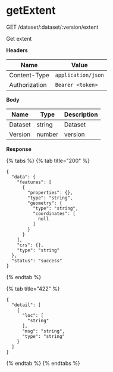 # getExtent

GET /dataset/:dataset/:version/extent

Get extent

**Headers**

| Name          | Value              |
| ------------- | ------------------ |
| Content-Type  | `application/json` |
| Authorization | `Bearer <token>`   |

**Body**

| Name    | Type   | Description |
| ------- | ------ | ----------- |
| Dataset | string | Dataset     |
| Version | number | version     |

**Response**

{% tabs %}
{% tab title="200" %}
```
{
  "data": {
    "features": [
      {
        "properties": {},
        "type": "string",
        "geometry": {
          "type": "string",
          "coordinates": [
            null
          ]
        }
      }
    ],
    "crs": {},
    "type": "string"
  },
  "status": "success"
}
```
{% endtab %}

{% tab title="422" %}
```
{
  "detail": [
    {
      "loc": [
        "string"
      ],
      "msg": "string",
      "type": "string"
    }
  ]
}
```
{% endtab %}
{% endtabs %}
